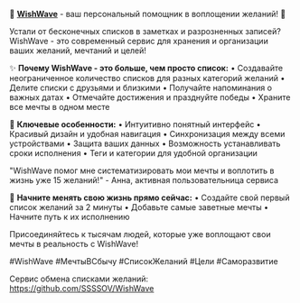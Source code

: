 🌟 **[WishWave](https://github.com/SSSSOV/WishWave)** - ваш персональный помощник в воплощении желаний! 🌟

Устали от бесконечных списков в заметках и разрозненных записей? WishWave - это современный сервис для хранения и организации ваших желаний, мечтаний и целей!

✨ **Почему WishWave - это больше, чем просто список:**
• Создавайте неограниченное количество списков для разных категорий желаний
• Делите списки с друзьями и близкими
• Получайте напоминания о важных датах
• Отмечайте достижения и празднуйте победы
• Храните все мечты в одном месте

💫 **Ключевые особенности:**
• Интуитивно понятный интерфейс
• Красивый дизайн и удобная навигация
• Синхронизация между всеми устройствами
• Защита ваших данных
• Возможность устанавливать сроки исполнения
• Теги и категории для удобной организации

"WishWave помог мне систематизировать мои мечты и воплотить в жизнь уже 15 желаний!" - Анна, активная пользовательница сервиса

🎯 **Начните менять свою жизнь прямо сейчас:**
• Создайте свой первый список желаний за 2 минуты
• Добавьте самые заветные мечты
• Начните путь к их исполнению

Присоединяйтесь к тысячам людей, которые уже воплощают свои мечты в реальность с WishWave!

#WishWave #МечтыВСбычу #СписокЖеланий #Цели #Саморазвитие

Сервис обмена списками желаний: https://github.com/SSSSOV/WishWave
